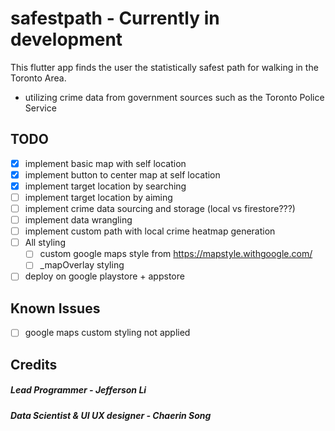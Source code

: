 # safestpath - Currently in development
This flutter app finds the user the statistically safest path for walking in the Toronto Area.
 - utilizing crime data from government sources such as the Toronto Police Service

## TODO
 - [x] implement basic map with self location
 - [x] implement button to center map at self location 
 - [x] implement target location by searching 
 - [ ] implement target location by aiming
 - [ ] implement crime data sourcing and storage (local vs firestore???)
 - [ ] implement data wrangling  
 - [ ] implement custom path with local crime heatmap generation
 - [ ] All styling
   - [ ] custom google maps style from https://mapstyle.withgoogle.com/
   - [ ] _mapOverlay styling
 - [ ] deploy on google playstore + appstore
 
## Known Issues
 - [ ] google maps custom styling not applied

## Credits
##### Lead Programmer - Jefferson Li
##### Data Scientist & UI UX designer - Chaerin Song

